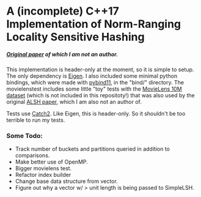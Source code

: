 

# A (incomplete) C++17 Implementation of Norm-Ranging Locality Sensitive Hashing

##### [Original paper](https://papers.nips.cc/paper/7559-norm-ranging-lsh-for-maximum-inner-product-search.pdf) of which I am not an author.   
 

This implementation is header-only at the moment, so it is simple to setup. The only dependency is [Eigen](https://www.eigen.tuxfamily.org/index.php?title=Main_Page). I also included some minimal python bindings, which were made with [pybind11](https://www.github.com/pybind/pybind11), in the "bind/" directory. The movielenstest includes some little "toy" tests with the [MovieLens 10M dataset](https://grouplens.org/datasets/movielens/10m) (which is not included in this repositoty!) that was also used by the original [ALSH paper](https://www.arxiv.org/pdf/1405.5869.pdf), which I am also not an author of.

Tests use [Catch2](https://githubcom/catchorg/Catch2). Like Eigen, this is header-only. So it shouldn't be too terrible to run my tests. 

### Some Todo:

* Track number of buckets and partitions queried in addition to comparisons.
* Make better use of OpenMP. 
* Bigger movielens test.
* Refactor index builder
* Change base data structure from vector. 
* Figure out why a vector w/ > unit length is being passed to SimpleLSH.



